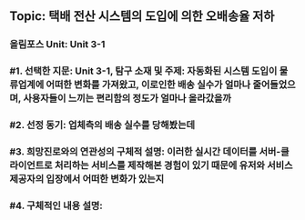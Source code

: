 ## Topic: 택배 전산 시스템의 도입에 의한 오배송율 저하
### 올림포스 Unit: Unit 3-1
### #1. 선택한 지문: Unit 3-1, 탐구 소재 및 주제: 자동화된 시스템 도입이 물류업계에 어떠한 변화를 가져왔고, 이로인한 배송 실수가 얼마나 줄어들었으며, 사용자들이 느끼는 편리함의 정도가 얼마나 올라갔을까

### #2. 선정 동기: 업체측의 배송 실수를 당해봤는데
### #3. 희망진로와의 연관성의 구체적 설명: 이러한 실시간 데이터를 서버-클라이언트로 처리하는 서비스를 제작해본 경험이 있기 때문에 유저와 서비스 제공자의 입장에서 어떠한 변화가 있는지
### #4. 구체적인 내용 설명: 